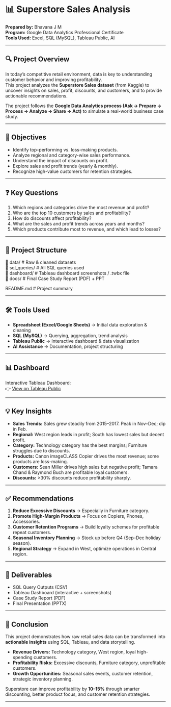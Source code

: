 # 📊 Superstore Sales Analysis  

**Prepared by:** Bhavana J M  
**Program:** Google Data Analytics Professional Certificate  
**Tools Used:** Excel, SQL (MySQL), Tableau Public, AI  

---

## 🔍 Project Overview  
In today’s competitive retail environment, data is key to understanding customer behavior and improving profitability.  
This project analyzes the **Superstore Sales dataset** (from Kaggle) to uncover insights on sales, profit, discounts, and customers, and to provide actionable recommendations.  

The project follows the **Google Data Analytics process (Ask → Prepare → Process → Analyze → Share → Act)** to simulate a real-world business case study.  

---

## 🎯 Objectives  
- Identify top-performing vs. loss-making products.  
- Analyze regional and category-wise sales performance.  
- Understand the impact of discounts on profit.  
- Explore sales and profit trends (yearly & monthly).  
- Recognize high-value customers for retention strategies.  

---

## ❓ Key Questions  
1. Which regions and categories drive the most revenue and profit?  
2. Who are the top 10 customers by sales and profitability?  
3. How do discounts affect profitability?  
4. What are the sales and profit trends across years and months?  
5. Which products contribute most to revenue, and which lead to losses?  

---

## 📂 Project Structure  
📂 data/              # Raw & cleaned datasets  
📂 sql_queries/       # All SQL queries used  
📂 dashboard/         # Tableau dashboard screenshots / .twbx file  
📂 docs/              # Final Case Study Report (PDF) + PPT  

README.md             # Project summary  

---

## 🛠 Tools Used  
- **Spreadsheet (Excel/Google Sheets)** → Initial data exploration & cleaning  
- **SQL (MySQL)** → Querying, aggregation, trend analysis  
- **Tableau Public** → Interactive dashboard & data visualization  
- **AI Assistance** → Documentation, project structuring  

---

## 📊 Dashboard  
Interactive Tableau Dashboard:  
👉 [View on Tableau Public](https://public.tableau.com/views/2ndsales/Dashboard1)  

---

## 💡 Key Insights  
- **Sales Trends:** Sales grew steadily from 2015–2017. Peak in Nov–Dec; dip in Feb.  
- **Regional:** West region leads in profit; South has lowest sales but decent profit.  
- **Category:** Technology category has the best margins; Furniture struggles due to discounts.  
- **Products:** Canon imageCLASS Copier drives the most revenue; some products are loss-making.  
- **Customers:** Sean Miller drives high sales but negative profit; Tamara Chand & Raymond Buch are profitable loyal customers.  
- **Discounts:** >30% discounts reduce profitability sharply.  

---

## ✅ Recommendations  
1. **Reduce Excessive Discounts** → Especially in Furniture category.  
2. **Promote High-Margin Products** → Focus on Copiers, Phones, Accessories.  
3. **Customer Retention Programs** → Build loyalty schemes for profitable repeat customers.  
4. **Seasonal Inventory Planning** → Stock up before Q4 (Sep–Dec holiday season).  
5. **Regional Strategy** → Expand in West, optimize operations in Central region.  

---

## 📄 Deliverables  
- SQL Query Outputs (CSV)  
- Tableau Dashboard (interactive + screenshots)  
- Case Study Report (PDF)  
- Final Presentation (PPTX)  

---

## 📌 Conclusion  
This project demonstrates how raw retail sales data can be transformed into **actionable insights** using SQL, Tableau, and data storytelling.  

- **Revenue Drivers:** Technology category, West region, loyal high-spending customers.  
- **Profitability Risks:** Excessive discounts, Furniture category, unprofitable customers.  
- **Growth Opportunities:** Seasonal sales events, customer retention, strategic inventory planning.  

Superstore can improve profitability by **10–15%** through smarter discounting, better product focus, and customer retention strategies.  

---
